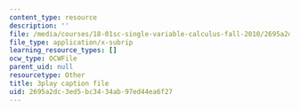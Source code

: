 ```yaml
---
content_type: resource
description: ''
file: /media/courses/18-01sc-single-variable-calculus-fall-2010/2695a2dc3ed5bc3434ab97ed44ea6f27_60VGKnYBpbg.srt
file_type: application/x-subrip
learning_resource_types: []
ocw_type: OCWFile
parent_uid: null
resourcetype: Other
title: 3play caption file
uid: 2695a2dc-3ed5-bc34-34ab-97ed44ea6f27
---
```

